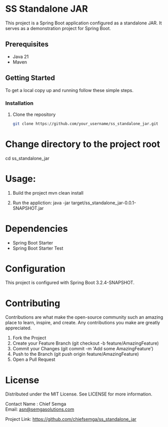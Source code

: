 # SS Standalone JAR

This project is a Spring Boot application configured as a standalone JAR. It serves as a demonstration project for Spring Boot.

## Prerequisites

- Java 21
- Maven

## Getting Started

To get a local copy up and running follow these simple steps.

### Installation

1. Clone the repository
   ```sh
   git clone https://github.com/your_username/ss_standalone_jar.git

# Change directory to the project root

  cd ss_standalone_jar

# Usage: 
1) Build the project
                        mvn clean install

2) Run the appliction:
                        java -jar target/ss_standalone_jar-0.0.1-SNAPSHOT.jar

# Dependencies

- Spring Boot Starter
- Spring Boot Starter Test

  
# Configuration

This project is configured with Spring Boot 3.2.4-SNAPSHOT.

# Contributing
Contributions are what make the open-source community such an amazing place to learn, inspire, and create. Any contributions you make are greatly appreciated.

1) Fork the Project
2) Create your Feature Branch (git checkout -b feature/AmazingFeature)
3) Commit your Changes (git commit -m 'Add some AmazingFeature')
4) Push to the Branch (git push origin feature/AmazingFeature)
5) Open a Pull Request

# License
Distributed under the MIT License. See LICENSE for more information.

Contact
Name : Chief Semga  
Email:  asn@semgasolutions.com

Project Link: https://github.com/chiefsemga/ss_standalone_jar
